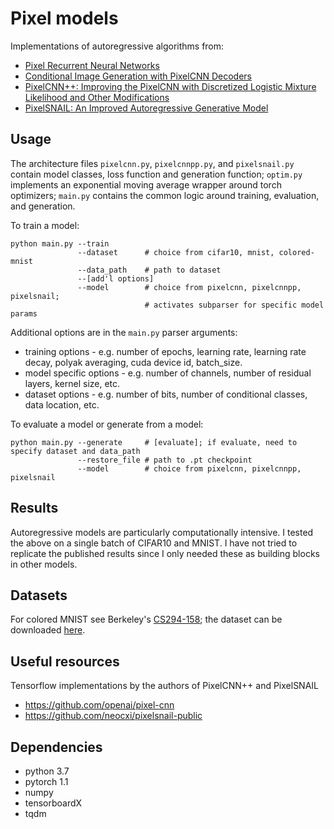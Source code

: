 # Pixel models

Implementations of autoregressive algorithms from:
* [Pixel Recurrent Neural Networks](https://arxiv.org/abs/1601.06759)
* [Conditional Image Generation with PixelCNN Decoders](https://arxiv.org/abs/1606.05328)
* [PixelCNN++: Improving the PixelCNN with Discretized Logistic Mixture Likelihood and Other Modifications](https://arxiv.org/abs/1701.05517)
* [PixelSNAIL: An Improved Autoregressive Generative Model](https://arxiv.org/abs/1712.09763)


## Usage

The architecture files `pixelcnn.py`, `pixelcnnpp.py`, and `pixelsnail.py` contain model classes, loss function and generation function; `optim.py` implements an exponential moving average wrapper around torch optimizers; `main.py` contains the common logic around training, evaluation, and generation.

To train a model:
```
python main.py --train
               --dataset      # choice from cifar10, mnist, colored-mnist
               --data_path    # path to dataset
               --[add'l options]
               --model        # choice from pixelcnn, pixelcnnpp, pixelsnail;
                              # activates subparser for specific model params
```
Additional options are in the `main.py` parser arguments:
* training options - e.g. number of epochs, learning rate, learning rate decay, polyak averaging, cuda device id, batch_size.
* model specific options - e.g. number of channels, number of residual layers, kernel size, etc.
* dataset options - e.g. number of bits, number of conditional classes, data location, etc.

To evaluate a model or generate from a model:
```
python main.py --generate     # [evaluate]; if evaluate, need to specify dataset and data_path
               --restore_file # path to .pt checkpoint
               --model        # choice from pixelcnn, pixelcnnpp, pixelsnail
```

## Results
Autoregressive models are particularly computationally intensive. I tested the above on a single batch of CIFAR10 and MNIST. I have not tried to replicate the published results since I only needed these as building blocks in other models.

## Datasets
For colored MNIST see Berkeley's [CS294-158](https://sites.google.com/view/berkeley-cs294-158-sp19/home); the dataset can be downloaded [here](https://drive.google.com/open?id=1hm077GxmIBP-foHxiPtTxSNy371yowk2).


## Useful resources
Tensorflow implementations by the authors of PixelCNN++ and PixelSNAIL
* https://github.com/openai/pixel-cnn
* https://github.com/neocxi/pixelsnail-public


## Dependencies
* python 3.7
* pytorch 1.1
* numpy
* tensorboardX
* tqdm
